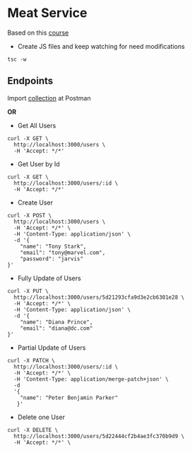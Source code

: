 # Meat Service

Based on this [course](https://www.udemy.com/nodejs-rest-pt/learn/lecture/9815628#overview)

* Create JS files and keep watching for need modifications
```
tsc -w
```

## Endpoints

Import [collection]() at Postman

__OR__

* Get All Users
```
curl -X GET \
  http://localhost:3000/users \
  -H 'Accept: */*' 
```

* Get User by Id
```
curl -X GET \
  http://localhost:3000/users/:id \
  -H 'Accept: */*' 
```

* Create User
```
curl -X POST \
  http://localhost:3000/users \
  -H 'Accept: */*' \
  -H 'Content-Type: application/json' \
  -d '{
	"name": "Tony Stark",
	"email": "tony@marvel.com",
	"password": "jarvis"
}'
```

* Fully Update of Users
```
curl -X PUT \
  http://localhost:3000/users/5d21293cfa9d3e2cb6301e28 \
  -H 'Accept: */*' \
  -H 'Content-Type: application/json' \
  -d '{
    "name": "Diana Prince",
    "email": "diana@dc.com"
}'
```

* Partial Update of Users
```
curl -X PATCH \
  http://localhost:3000/users/:id \
  -H 'Accept: */*' \
  -H 'Content-Type: application/merge-patch+json' \
  -d 
  '{
    "name": "Peter Benjamin Parker"
   }'
```

* Delete one User
```
curl -X DELETE \
  http://localhost:3000/users/5d22444cf2b4ae3fc370b9d9 \
  -H 'Accept: */*' \
```